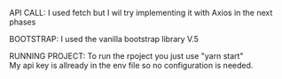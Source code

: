 API CALL:
I used fetch but I wil try implementing it with Axios in the next phases

BOOTSTRAP:
I used the vanilla bootstrap library V.5

RUNNING PROJECT:
To run the rpoject you just use "yarn start" <br>
My api key is allready in the env file so no configuration is needed.

